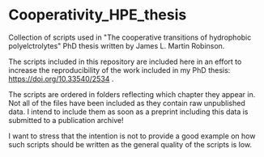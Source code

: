 # Cooperativity_HPE_thesis

Collection of scripts used in "The cooperative transitions of hydrophobic polyelctrolytes" PhD thesis written by James L. Martin Robinson.

The scripts included in this repository are included here in an effort to increase the reproducibility of the work included in my PhD thesis: https://doi.org/10.33540/2534 .

The scripts are ordered in folders reflecting which chapter they appear in. Not all of the files have been included as they contain raw unpublished data. I intend to include them as soon as a preprint including this data is submitted to a publication archive!

I want to stress that the intention is not to provide a good example on how such scripts should be written as the general quality of the scripts is low. 
